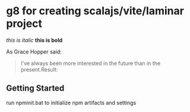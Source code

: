# g8 for creating scalajs/vite/laminar project
*this is italic*
**this is bold**

As Grace Hopper said: 
> I’ve always been more interested
> in the future than in the present.Result:

## Getting Started
run npminit.bat to initialize npm artifacts and settings
